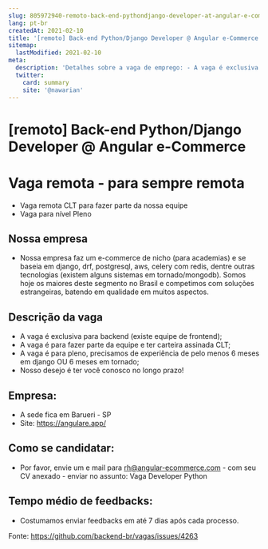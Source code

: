 ```yaml
---
slug: 805972940-remoto-back-end-pythondjango-developer-at-angular-e-commerce
lang: pt-br
createdAt: 2021-02-10
title: '[remoto] Back-end Python/Django Developer @ Angular e-Commerce - Vaga de Emprego'
sitemap:
  lastModified: 2021-02-10
meta:
  description: 'Detalhes sobre a vaga de emprego: - A vaga é exclusiva para backend (existe equipe de frontend); - A vaga é para fazer parte da equipe e ter carteira assinada CLT; - A vaga é para pleno, precisamos de experiência de pelo menos 6 meses em django OU 6 meses em tornado; - Nosso desejo é ter você conosco no longo prazo!'
  twitter:
    card: summary
    site: '@nawarian'
---
```


# [remoto] Back-end Python/Django Developer @ Angular e-Commerce

# Vaga remota - para sempre remota
- Vaga remota CLT para fazer parte da nossa equipe
- Vaga para nível Pleno

## Nossa empresa
- Nossa empresa faz um e-commerce de nicho (para academias) e se baseia em django, drf, postgresql, aws, celery com redis, dentre outras tecnologias (existem alguns sistemas em tornado/mongodb). Somos hoje os maiores deste segmento no Brasil e competimos com soluções estrangeiras, batendo em qualidade em muitos aspectos.

## Descrição da vaga
- A vaga é exclusiva para backend (existe equipe de frontend);
- A vaga é para fazer parte da equipe e ter carteira assinada CLT;
- A vaga é para pleno, precisamos de experiência de pelo menos 6 meses em django OU 6 meses em tornado;
- Nosso desejo é ter você conosco no longo prazo!

## Empresa:
- A sede fica em Barueri - SP
- Site: https://angulare.app/

## Como se candidatar:
- Por favor, envie um e mail para rh@angular-ecommerce.com - com seu CV anexado - enviar no assunto: Vaga Developer Python

## Tempo médio de feedbacks:
- Costumamos enviar feedbacks em até 7 dias após cada processo.

Fonte: https://github.com/backend-br/vagas/issues/4263